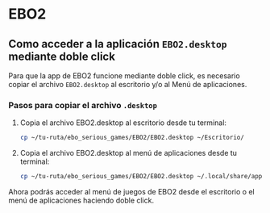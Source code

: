 # EBO2

## Como acceder a la aplicación `EBO2.desktop` mediante doble click

Para que la app de EBO2 funcione mediante doble click, es necesario copiar el archivo `EBO2.desktop` al escritorio y/o al Menú de aplicaciones.

### Pasos para copiar el archivo `.desktop`
1. Copia el archivo EBO2.desktop al escritorio desde tu terminal:
   ```sh
   cp ~/tu-ruta/ebo_serious_games/EBO2/EBO2.desktop ~/Escritorio/
   ```
      
2. Copia el archivo EBO2.desktop al menú de aplicaciones desde tu terminal:
   ```sh
   cp ~/tu-ruta/ebo_serious_games/EBO2/EBO2.desktop ~/.local/share/applications/
   ```

Ahora podrás acceder al menú de juegos de EBO2 desde el escritorio o el menú de aplicaciones haciendo doble click.
